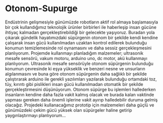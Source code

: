# Otonom-Supurge
Endüstrinin gelişmesiyle günümüzde robotların aktif rol almaya başlamasıyla bir çok kullandığımız teknolojik ürünler birbirleri ile haberleşip insan gücüne ihtiyaç kalmadan gerçekleştirebildiği bir gelecekte yaşıyoruz. Buradan yola çıkarak gündelik hayatımızdaki süpürgenin otonom bir şekilde kendi kendine çalışarak insan gücü kullanılmadan uzaktan kontrol edilerek bulunduğu konumun temizlemesinde rol oynamasını ve daha sessiz gerçekleşmesini planlıyorum. 
Projemde kullanmayı planladığım malzemeler; ultrasonik mesafe sensörü, vakum motoru, arduino uno, dc motor, akü kullanmayı planlıyorum.
Ultrasonik mesafe sensörüyle otonom süpürgenin bulunduğu konumun çevresinde ki eşya yükseklik ve benzeri nesne ve unsurların algılanmasını ve buna göre otonom süpürgenin daha sağlıklı bir şekilde çalıştırarak arduino ile gerekli yazılımları yazılarak bulunduğu ortamdaki toz, tüy, kırıntı gibi pislikleri insan gücü kullanılmadan otomatik bir şekilde gerçekleştirmesini düşünüyorum.
Otonom süpürge bu işlemleri hallederken insanların kendine daha fazla vakit kalmış olacak ve burada kalan vaktinde yapması gereken daha önemli işlerine vakit ayırıp halledebilir duruma gelmiş olacağız. Projedeki kullanacağımız prototip için malzemeleri daha güçlü ve günümüzdeki çekim gücü yüksek olan süpürgeler haline getirip yaygınlaştırmayı planlıyorum... 

